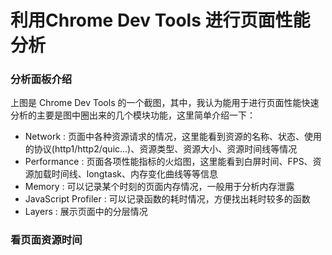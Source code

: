 # 利用Chrome Dev Tools 进行页面性能分析

### 分析面板介绍
<!-- 图 -->
上图是 Chrome Dev Tools 的一个截图，其中，我认为能用于进行页面性能快速分析的主要是图中圈出来的几个模块功能，这里简单介绍一下：
+ Network : 页面中各种资源请求的情况，这里能看到资源的名称、状态、使用的协议(http1/http2/quic...)、资源类型、资源大小、资源时间线等情况
+ Performance : 页面各项性能指标的火焰图，这里能看到白屏时间、FPS、资源加载时间线、longtask、内存变化曲线等等信息
+ Memory : 可以记录某个时刻的页面内存情况，一般用于分析内存泄露
+ JavaScript Profiler : 可以记录函数的耗时情况，方便找出耗时较多的函数
+ Layers : 展示页面中的分层情况
### 看页面资源时间
